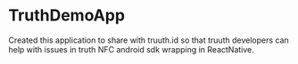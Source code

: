 # TruthDemoApp

Created this application to share with truuth.id so that truuth developers can help with issues in truth NFC android sdk wrapping in ReactNative.
